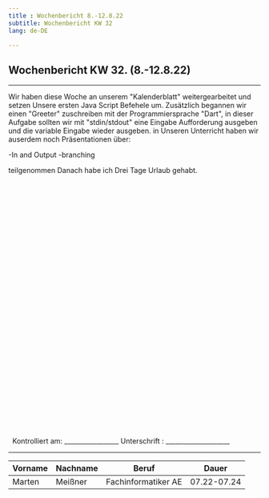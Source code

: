 ```yaml
---
title : Wochenbericht 8.-12.8.22
subtitle: Wochenbericht KW 32
lang: de-DE

---
```


## Wochenbericht KW 32. (8.-12.8.22)
---
Wir haben diese Woche an unserem "Kalenderblatt" weitergearbeitet und setzen Unsere ersten Java Script Befehele um.
Zusätzlich begannen wir einen "Greeter" zuschreiben mit der Programmiersprache "Dart", in dieser Aufgabe sollten wir mit "stdin/stdout" eine Eingabe Aufforderung ausgeben und die variable Eingabe wieder ausgeben.
in Unseren Unterricht haben wir auserdem noch Präsentationen über:

-In and Output
-branching

teilgenommen
Danach habe ich Drei Tage Urlaub gehabt.

&nbsp;
\
\
\
\
\
\
\
\
\
\
\
\
\
\
\
\
\
\
\
\
\
\
\
\
\
\
\
\
\
\
&nbsp;
Kontrolliert am: _________________   Unterschrift  : ____________________

---

| Vorname | Nachname | Beruf | Dauer |
|---|---|---|---|
|Marten| Meißner|Fachinformatiker AE|07.22-07.24|